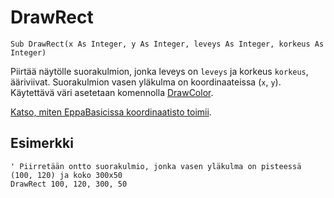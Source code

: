 <!--graphics-->
DrawRect
========

```eppabasic
Sub DrawRect(x As Integer, y As Integer, leveys As Integer, korkeus As Integer)
```

Piirtää näytölle suorakulmion, jonka leveys on `leveys` ja korkeus `korkeus`, ääriviivat.
Suorakulmion vasen yläkulma on koordinaateissa (`x`, `y`).
Käytettävä väri asetetaan komennolla [DrawColor](manual:drawcolor).

[Katso, miten EppaBasicissa koordinaatisto toimii](manual:/coordinates).

Esimerkki
----------
```eppabasic
' Piirretään ontto suorakulmio, jonka vasen yläkulma on pisteessä (100, 120) ja koko 300x50
DrawRect 100, 120, 300, 50
```
